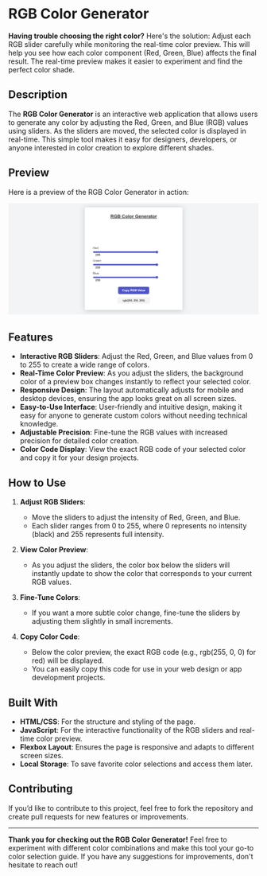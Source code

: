 # RGB Color Generator

**Having trouble choosing the right color?** Here's the solution: Adjust each RGB slider carefully while monitoring the real-time color preview. This will help you see how each color component (Red, Green, Blue) affects the final result. The real-time preview makes it easier to experiment and find the perfect color shade.

## Description 

The **RGB Color Generator** is an interactive web application that allows users to generate any color by adjusting the Red, Green, and Blue (RGB) values using sliders. As the sliders are moved, the selected color is displayed in real-time. This simple tool makes it easy for designers, developers, or anyone interested in color creation to explore different shades.

## Preview

Here is a preview of the RGB Color Generator in action:

![Preview of RGB Color Generator](image.png)


## Features

- **Interactive RGB Sliders**: Adjust the Red, Green, and Blue values from 0 to 255 to create a wide range of colors.
- **Real-Time Color Preview**: As you adjust the sliders, the background color of a preview box changes instantly to reflect your selected color.
- **Responsive Design**: The layout automatically adjusts for mobile and desktop devices, ensuring the app looks great on all screen sizes.
- **Easy-to-Use Interface**: User-friendly and intuitive design, making it easy for anyone to generate custom colors without needing technical knowledge.
- **Adjustable Precision**: Fine-tune the RGB values with increased precision for detailed color creation.
- **Color Code Display**: View the exact RGB code of your selected color and copy it for your design projects.

## How to Use

1. **Adjust RGB Sliders**:
   - Move the sliders to adjust the intensity of Red, Green, and Blue.
   - Each slider ranges from 0 to 255, where 0 represents no intensity (black) and 255 represents full intensity.
   
2. **View Color Preview**:
   - As you adjust the sliders, the color box below the sliders will instantly update to show the color that corresponds to your current RGB values.
   
3. **Fine-Tune Colors**:
   - If you want a more subtle color change, fine-tune the sliders by adjusting them slightly in small increments.
   
4. **Copy Color Code**:
   - Below the color preview, the exact RGB code (e.g., rgb(255, 0, 0) for red) will be displayed.
   - You can easily copy this code for use in your web design or app development projects.


## Built With

- **HTML/CSS**: For the structure and styling of the page.
- **JavaScript**: For the interactive functionality of the RGB sliders and real-time color preview.
- **Flexbox Layout**: Ensures the page is responsive and adapts to different screen sizes.
- **Local Storage**: To save favorite color selections and access them later.

## Contributing

If you’d like to contribute to this project, feel free to fork the repository and create pull requests for new features or improvements.

---

**Thank you for checking out the RGB Color Generator!** Feel free to experiment with different color combinations and make this tool your go-to color selection guide. If you have any suggestions for improvements, don't hesitate to reach out!
